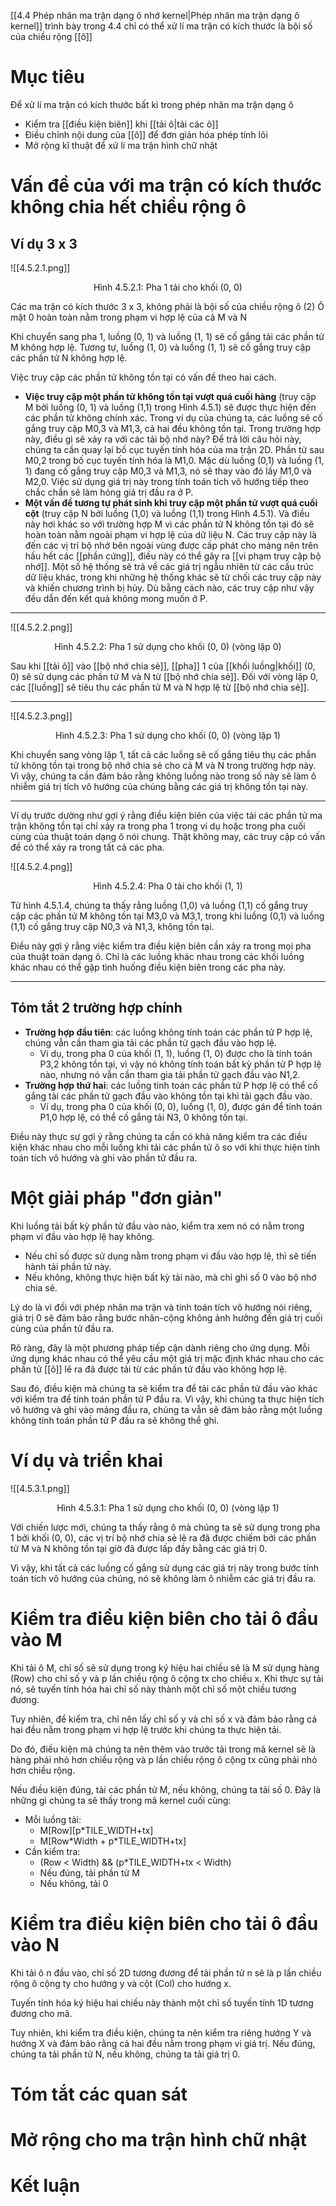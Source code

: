 [[4.4 Phép nhân ma trận dạng ô nhớ kernel|Phép nhân ma trận dạng ô kernel]] trình bày trong 4.4 chỉ có thể xử lí ma trận có kích thước là bội số của chiều rộng [[ô]] 
# Mục tiêu
Để xử lí ma trận có kích thước bất kì trong phép nhân ma trận dạng ô
- Kiểm tra [[điều kiện biên]] khi [[tải ô|tải các ô]]
- Điều chỉnh nội dung của [[ô]] để đơn giản hóa phép tính lõi
- Mở rộng kĩ thuật để xử lí ma trận hình chữ nhật

# Vấn đề của với ma trận có kích thước không chia hết chiều rộng ô 
## Ví dụ 3 x 3


![[4.5.2.1.png]]
<p style="text-align:center;">Hình 4.5.2.1: Pha 1 tải cho khối (0, 0)</p>

Các ma trận có kích thước 3 x 3, không phải là bội số của chiều rộng ô (2)
Ô mặt 0 hoàn toàn nằm trong phạm vi hợp lệ của cả M và N

Khi chuyển sang pha 1, luồng (0, 1) và luồng (1, 1) sẽ cố gắng tải các phần tử M không hợp lệ. Tương tự, luồng (1, 0) và luồng (1, 1) sẽ cố gắng truy cập các phần tử N không hợp lệ.

Việc truy cập các phần tử không tồn tại có vấn đề theo hai cách. 
- **Việc truy cập một phần tử không tồn tại vượt quá cuối hàng** (truy cập M bởi luồng (0, 1) và luồng (1,1) trong Hình 4.5.1) sẽ được thực hiện đến các phần tử không chính xác. Trong ví dụ của chúng ta, các luồng sẽ cố gắng truy cập M0,3 và M1,3, cả hai đều không tồn tại. Trong trường hợp này, điều gì sẽ xảy ra với các tải bộ nhớ này? Để trả lời câu hỏi này, chúng ta cần quay lại bố cục tuyến tính hóa của ma trận 2D. Phần tử sau M0,2 trong bố cục tuyến tính hóa là M1,0. Mặc dù luồng (0,1) và luồng (1, 1) đang cố gắng truy cập M0,3 và M1,3, nó sẽ thay vào đó lấy M1,0 và M2,0. Việc sử dụng giá trị này trong tính toán tích vô hướng tiếp theo chắc chắn sẽ làm hỏng giá trị đầu ra ở P. 
- **Một vấn đề tương tự phát sinh khi truy cập một phần tử vượt quá cuối cột** (truy cập N bởi luồng (1,0) và luồng (1,1) trong Hình 4.5.1). Và điều này hơi khác so với trường hợp M vì các phần tử N không tồn tại đó sẽ hoàn toàn nằm ngoài phạm vi hợp lệ của dữ liệu N. Các truy cập này là đến các vị trí bộ nhớ bên ngoài vùng được cấp phát cho mảng nên trên hầu hết các [[phần cứng]], điều này có thể gây ra [[vi phạm truy cập bộ nhớ]]. Một số hệ thống sẽ trả về các giá trị ngẫu nhiên từ các cấu trúc dữ liệu khác, trong khi những hệ thống khác sẽ từ chối các truy cập này và khiến chương trình bị hủy. Dù bằng cách nào, các truy cập như vậy đều dẫn đến kết quả không mong muốn ở P.

---
![[4.5.2.2.png]]
<p style="text-align:center;">Hình 4.5.2.2: Pha 1 sử dụng cho khối (0, 0) (vòng lặp 0)</p>
Sau khi [[tải ô]] vào [[bộ nhớ chia sẻ]], [[pha]] 1 của [[khối luồng|khối]] (0, 0) sẽ sử dụng các phần tử M và N từ [[bộ nhớ chia sẻ]]. Đối với vòng lặp 0, các [[luồng]] sẽ tiêu thụ các phần tử M và N hợp lệ từ [[bộ nhớ chia sẻ]]. 

---

![[4.5.2.3.png]]
<p style="text-align:center;">Hình 4.5.2.3: Pha 1 sử dụng cho khối (0, 0) (vòng lặp 1)</p>

Khi chuyển sang vòng lặp 1, tất cả các luồng sẽ cố gắng tiêu thụ các phần tử không tồn tại trong bộ nhớ chia sẻ cho cả M và N trong trường hợp này. 
Vì vậy, chúng ta cần đảm bảo rằng không luồng nào trong số này sẽ làm ô nhiễm giá trị tích vô hướng của chúng bằng các giá trị không tồn tại này.

---
Ví dụ trước dường như gợi ý rằng điều kiện biên của việc tải các phần tử ma trận không tồn tại chỉ xảy ra trong pha 1 trong ví dụ hoặc trong pha cuối cùng của thuật toán dạng ô nói chung. Thật không may, các truy cập có vấn đề có thể xảy ra trong tất cả các pha.


![[4.5.2.4.png]]
<p style="text-align:center;">Hình 4.5.2.4: Pha 0 tải cho khối (1, 1) </p>

Từ hình 4.5.1.4, chúng ta thấy rằng luồng (1,0) và luồng (1,1) cố gắng truy cập các phần tử M không tồn tại M3,0 và M3,1, trong khi luồng (0,1) và luồng (1,1) cố gắng truy cập N0,3 và N1,3, không tồn tại.

Điều này gợi ý rằng việc kiểm tra điều kiện biên cần xảy ra trong mọi pha của thuật toán dạng ô. Chỉ là các luồng khác nhau trong các khối luồng khác nhau có thể gặp tình huống điều kiện biên trong các pha này.

---
## Tóm tắt 2 trường hợp chính

- **Trường hợp đầu tiên**: các luồng không tính toán các phần tử P hợp lệ, chúng vẫn cần tham gia tải các phần tử gạch đầu vào hợp lệ. 
	- Ví dụ, trong pha 0 của khối (1, 1), luồng (1, 0) được cho là tính toán P3,2 không tồn tại, vì vậy nó không tính toán bất kỳ phần tử P hợp lệ nào, nhưng nó vẫn cần tham gia tải phần tử gạch đầu vào N1,2.
- **Trường hợp thứ hai**: các luồng tính toán các phần tử P hợp lệ có thể cố gắng tải các phần tử gạch đầu vào không tồn tại khi tải gạch đầu vào. 
	- Ví dụ, trong pha 0 của khối (0, 0), luồng (1, 0), được gán để tính toán P1,0 hợp lệ, có thể cố gắng tải N3, 0 không tồn tại.

Điều này thực sự gợi ý rằng chúng ta cần có khả năng kiểm tra các điều kiện khác nhau cho mỗi luồng khi tải các phần tử ô so với khi thực hiện tính toán tích vô hướng và ghi vào phần tử đầu ra.
# Một giải pháp "đơn giản"

Khi luồng tải bất kỳ phần tử đầu vào nào, kiểm tra xem nó có nằm trong phạm vi đầu vào hợp lệ hay không.
- Nếu chỉ số được sử dụng nằm trong phạm vi đầu vào hợp lệ, thì sẽ tiến hành tải phần tử này. 
- Nếu không, không thực hiện bất kỳ tải nào, mà chỉ ghi số 0 vào bộ nhớ chia sẻ.

Lý do là vì đối với phép nhân ma trận và tính toán tích vô hướng nói riêng, giá trị 0 sẽ đảm bảo rằng bước nhân-cộng không ảnh hưởng đến giá trị cuối cùng của phần tử đầu ra.

Rõ ràng, đây là một phương pháp tiếp cận dành riêng cho ứng dụng. 
Mỗi ứng dụng khác nhau có thể yêu cầu một giá trị mặc định khác nhau cho các phần tử [[ô]] lẽ ra đã được tải từ các phần tử đầu vào không hợp lệ.

Sau đó, điều kiện mà chúng ta sẽ kiểm tra để tải các phần tử đầu vào khác với kiểm tra để tính toán phần tử P đầu ra. 
Vì vậy, khi chúng ta thực hiện tích vô hướng và ghi vào mảng đầu ra, chúng ta vẫn sẽ đảm bảo rằng một luồng không tính toán phần tử P đầu ra sẽ không thể ghi.
# Ví dụ và triển khai
![[4.5.3.1.png]]
<p style="text-align:center;">Hình 4.5.3.1: Pha 1 sử dụng cho khối (0, 0) (vòng lặp 1) </p>
Với chiến lược mới, chúng ta thấy rằng ô mà chúng ta sẽ sử dụng trong pha 1 bởi khối (0, 0), các vị trí bộ nhớ chia sẻ lẽ ra đã được chiếm bởi các phần tử M và N không tồn tại giờ đã được lấp đầy bằng các giá trị 0.

Vì vậy, khi tất cả các luồng cố gắng sử dụng các giá trị này trong bước tính toán tích vô hướng của chúng, nó sẽ không làm ô nhiễm các giá trị đầu ra.

# Kiểm tra điều kiện biên cho tải ô đầu vào M

Khi tải ô M, chỉ số sẽ sử dụng trong ký hiệu hai chiều sẽ là M sử dụng hàng (Row) cho chỉ số y và p lần chiều rộng ô cộng tx cho chiều x.
Khi thực sự tải nó, sẽ tuyến tính hóa hai chỉ số này thành một chỉ số một chiều tương đương.

Tuy nhiên, để kiểm tra, chỉ nên lấy chỉ số y và chỉ số x và đảm bảo rằng cả hai đều nằm trong phạm vi hợp lệ trước khi chúng ta thực hiện tải.

Do đó, điều kiện mà chúng ta nên thêm vào trước tải trong mã kernel sẽ là hàng phải nhỏ hơn chiều rộng và p lần chiều rộng ô cộng tx cũng phải nhỏ hơn chiều rộng.

Nếu điều kiện đúng, tải các phần tử M, nếu không, chúng ta tải số 0. 
Đây là những gì chúng ta sẽ thấy trong mã kernel cuối cùng:
- Mỗi luồng tải:
	- M\[Row]\[p\*TILE_WIDTH+tx]
	- M\[Row\*Width + p\*TILE_WIDTH+tx]
- Cần kiểm tra:
	- (Row < Width) && (p\*TILE_WIDTH+tx < Width)
	- Nếu đúng, tải phần tử M
	- Nếu không, tải 0
# Kiểm tra điều kiện biên cho tải ô đầu vào N
Khi tải ô n đầu vào, chỉ số 2D tương đương để tải phần tử n sẽ là p lần chiều rộng ô cộng ty cho hướng y và cột (Col) cho hướng x.

Tuyến tính hóa ký hiệu hai chiều này thành một chỉ số tuyến tính 1D tương đương cho mã.

Tuy nhiên, khi kiểm tra điều kiện, chúng ta nên kiểm tra riêng hướng Y và hướng X và đảm bảo rằng cả hai đều nằm trong phạm vi giá trị.
Nếu đúng, chúng ta tải phần tử N, nếu không, chúng ta tải giá trị 0.

# Tóm tắt các quan sát

# Mở rộng cho ma trận hình chữ nhật

# Kết luận